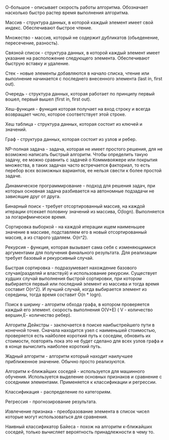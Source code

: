 О-большое - описывает скорость работы алгоритма. Обозначает насколько быстро растер время выполнения алгоритма.

Массив - структура данных, в которой каждый элемент имеет свой индекс. Обеспечивают быстрое чтение.

Множество - массив, который не содержит дубликатов (обьеденение, пересечение, разность).
 
Связной список - структура данных, в которой каждый элемент имеет указание на расположение следующего элемента. Обеспечивают быструю вставку и удаление.

Стек - новые элементы добавляются в начало списка, чтение или выполнение начинается с последнего внесенного элемента (last in, first out).

Очередь - структура данных, которая работает по принципу первый вошел, первый вышел (first in, first out).

Хеш-функция - функция которая получает на вход строку и всегда возвращает число, которое соответствует этой строке.

Хеш таблица - структура данных, которая состоит из ключей и значений.

Граф - структура данных, которая состоит из узлов и ребер.

NP-полная задача - задача, которая не имеет простого решения, для не возможно написать быстрый алгоритм. Чтобы определить такую задачу, ее можно сравнить с задачей о Коммивояжере или покрытия множества, в таких задачах часто встречается факториал, то есть перебор всех возможных вариантов, ее нельзя свести к более простой задаче.

Динамическое программирование - подход для решения задач, при которых основная задача разбивается на автономные подзадачи не зависящие друг от друга.

Бинарный поиск - требует отсортированный массив, на каждой итерации отсекает половину значений из массива, O(logn). Выполняется за логарифмическое время.

Сортировка выборкой - на каждой итерации ищем наименьшее значение в массиве, подставляем его в новый отсортированный массив, а из старого удаляем. O(n^2).

Рекурсия - функция, которая вызывает сама себя с изменяющимися аргументами для получения финального результата. Для реализации требует базовый и рекурсивный случай.

Быстрая сортировка - подразумевает нахождение базового случая(разделяй и властвуй) и использование рекурсии. Существует худших случай выполнения быстрой сортировки, при котором выбирается первый или последний элемент из массива и тогда время составит O(n^2). И лучший случай, когда выбирается элемент из середины, тогда время составит O(n * logn).

Поиск в ширину - алгоритм обхода графа, в котором проверяется каждый его элемент. скорость выполнения O(V+E) ( V - количество вершин,Е- количество ребер).

Алгоритм Дейкстры - заключается в поиске наибыстрейшего пути в конечной точке. Сначала находится узел с наименьшей стоимостью, проверяется есть найболее короткий путь к соседям, обновить их стоимости, повторять пока это не будет сделано для всех узлов графа и в конце вычислить наиболее короткий путь.

Жадный алгоритм - алгоритм который находит наилучшее приближенное значение. Обычно просто реализуются.

Алгоритм к-ближайших соседей - используется для машинного обучения. Используется выделение основных признаков и сравнение с соседними элементами. Применяется к классификации и регрессии.

Классификация - распределение по категориям.

Регрессия - прогнозирование результата.

Извлечение признака - преобразование элемента в список чисел которые могут использоваться для сравнения.

Наивный классификатор Байеса - похож на алгоритм к-ближайших соседей, только вычисляет вероятность принадлежности в чему то.
